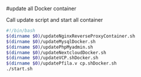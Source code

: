 #update all Docker container

Call update script and start all container

````bash
#!/bin/bash
$(dirname $0)/updateNginxReverseProxyContainer.sh
$(dirname $0)/updateMysqlDocker.sh
$(dirname $0)/updatePhpMyadmin.sh
$(dirname $0)/updateNextcloudDocker.sh
$(dirname $0)/updateVCP.shDocker.sh
$(dirname $0)/updatePfila.v cp.shDocker.sh
./start.sh
````
